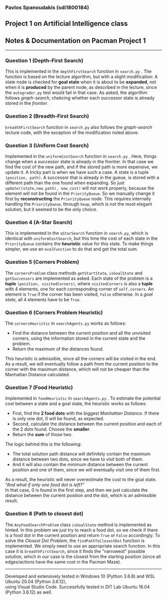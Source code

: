 ### Pavlos Spanoudakis (sdi1800184)
## Project 1 on Artificial Intelligence class
## Notes & Documentation on Pacman Project 1
***
### Question 1 (Depth-First Search)
This is implemented in the `depthFirstSearch` function in `search.py` . The function is based on the lecture algorithm, but with a slight modification: A state node is checked for **goal state** when it is about to be **expanded**, not when it is **produced** by the parent node, as described in the lecture, since the `autograder.py` test would fail in that case. As asked, the algorithm follows *graph-search*, chekcing whether each successor state is already stored in the *frontier*.
### Question 2 (Breadth-First Search)
`breadthFirstSearch` function in `search.py` also follows the *graph-search* lecture code, with the exception of the modification noted above.
### Question 3 (Uniform Cost Search)
Implemented in the `uniformCostSearch` function in `search.py` . Here, things change when a successor state is already in the frontier. In that case we find the cost of the new path, and if the stored path is more expensive, we update it. A tricky part is when we have such a case. A state is a tuple `(position, path)`. A successor that is already in the gueue, is stored with a different path than the one found when expanding. So just `update((state,new_path), new_cost)` will not work properly, because the element will not be found in the `PriorityQueue`. So we manually change it first by **reconstructing** the `PriorityQueue` node. This requires internally handling the `PriorityQueue`, through `heap`, which is not the most elegant solution, but it seemed to be the only choice.
### Question 4 (A-Star Search)
This is implemented in the `aStarSearch` function in `search.py`, which is identical with `uniformCostSearch`, but this time the cost of each state in the `PriorityQueue` contains the **heuristic** value for this state. To make things simpler, we use an `evalFunction` to do that and get the total sum.
### Question 5 (Corners Problem)
The `cornersProblem` class methods `getStartState`, `isGoalState` and `getSuccessors` are implemented as asked. Each state of the problem is a **tuple** `(position, visitedCorners)`, where `visitedCorners` is also a **tuple** with 4 elements, one for each corresponding corner of `self.corners`. An element is `True` if the corner has been visited, `False` otherwise. In a *goal state*, all 4 elements have to be `True`.
### Question 6 (Corners Problem Heuristic)
The `cornersHeuristic` in `searchAgents.py` works as follows:
- Find the distance between the current position and all the unvisited corners, using the information stored in the current state and the problem.
- Return the maximum of the distances found.

This heuristic is admissible, since all the corners will be visited in the end. As a result, we will eventually follow a path from the current position to the corner with the maximum distance, which will not be cheaper than the Manhattan Distance calculated.

### Question 7 (Food Heuristic)
Implemented in `foodHeuristic` in `searchAgents.py` . To estimate the potential cost between a state and a goal state, the heuristic works as follows:  
- First, find the **2 food dots** with the biggest *Manhattan Distance*. If there is only one dot, 0 will be found, as expected.
- Second, calculate the distance between the current position and each of the 2 dots found. Choose the **smaller**.
- Return the **sum** of those two.

The logic behind this is the following:
- The total solution path distance will definitely contain the maximum distance between two dots, since we have to visit both of them.
- And it will also contain the minimum distance between the current position and one of them, since we will eventually visit one of them first.

As a result, the heuristic will never overestimate the cost to the goal state.  
*"And what if only one food dot is left?"*  
In that case, 0 is found in the first step, and then we just calculate the distance between the current position and the dot, which is an admissible result.
### Question 8 (Path to closest dot)
The `AnyFoodSearchProblem` class `isGoalState` method is implemented as hinted. In this problem we just try to reach a food dot, so we check if there is a food dot in the current position and return `True` or `False` accordingly. To solve the *Closest Dot Problem*, the `findPathToClosestDot` function is implemented. We simply need to use an appropriate search function. In this case it is `breadthFirstSearch`, since it finds the "narrowest" possible solution, which in our case is the closest from the starting position (since all edges/actions have the same cost in the Pacman Maze).
***
Developed and extensively tested in Windows 10 (Python 3.6.8) and WSL Ubuntu 20.04 (Python 3.6.12),  
using Visual Studio Code. Successfully tested in DIT Lab Ubuntu 16.04 (Python 3.6.12) as well.
